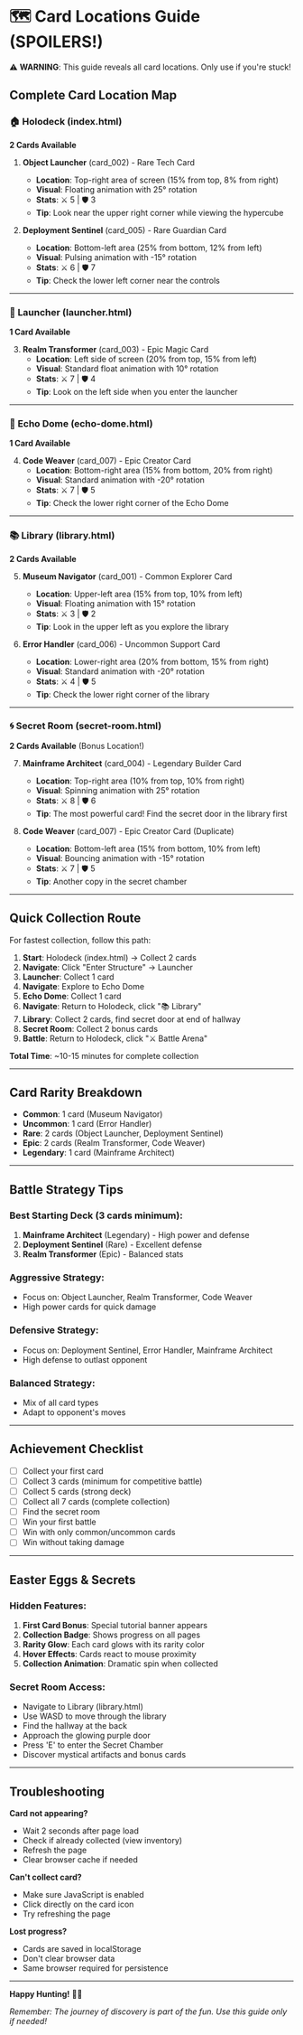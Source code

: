 # 🗺️ Card Locations Guide (SPOILERS!)

⚠️ **WARNING**: This guide reveals all card locations. Only use if you're stuck!

## Complete Card Location Map

### 🏠 Holodeck (index.html)
**2 Cards Available**

1. **Object Launcher** (card_002) - Rare Tech Card
   - **Location**: Top-right area of screen (15% from top, 8% from right)
   - **Visual**: Floating animation with 25° rotation
   - **Stats**: ⚔️ 5 | 🛡️ 3
   - **Tip**: Look near the upper right corner while viewing the hypercube

2. **Deployment Sentinel** (card_005) - Rare Guardian Card
   - **Location**: Bottom-left area (25% from bottom, 12% from left)
   - **Visual**: Pulsing animation with -15° rotation
   - **Stats**: ⚔️ 6 | 🛡️ 7
   - **Tip**: Check the lower left corner near the controls

---

### 🚀 Launcher (launcher.html)
**1 Card Available**

3. **Realm Transformer** (card_003) - Epic Magic Card
   - **Location**: Left side of screen (20% from top, 15% from left)
   - **Visual**: Standard float animation with 10° rotation
   - **Stats**: ⚔️ 7 | 🛡️ 4
   - **Tip**: Look on the left side when you enter the launcher

---

### 🔮 Echo Dome (echo-dome.html)
**1 Card Available**

4. **Code Weaver** (card_007) - Epic Creator Card
   - **Location**: Bottom-right area (15% from bottom, 20% from right)
   - **Visual**: Standard animation with -20° rotation
   - **Stats**: ⚔️ 7 | 🛡️ 5
   - **Tip**: Check the lower right corner of the Echo Dome

---

### 📚 Library (library.html)
**2 Cards Available**

5. **Museum Navigator** (card_001) - Common Explorer Card
   - **Location**: Upper-left area (15% from top, 10% from left)
   - **Visual**: Floating animation with 15° rotation
   - **Stats**: ⚔️ 3 | 🛡️ 2
   - **Tip**: Look in the upper left as you explore the library

6. **Error Handler** (card_006) - Uncommon Support Card
   - **Location**: Lower-right area (20% from bottom, 15% from right)
   - **Visual**: Standard animation with -20° rotation
   - **Stats**: ⚔️ 4 | 🛡️ 5
   - **Tip**: Check the lower right corner of the library

---

### 🌀 Secret Room (secret-room.html)
**2 Cards Available** (Bonus Location!)

7. **Mainframe Architect** (card_004) - Legendary Builder Card
   - **Location**: Top-right area (10% from top, 10% from right)
   - **Visual**: Spinning animation with 25° rotation
   - **Stats**: ⚔️ 8 | 🛡️ 6
   - **Tip**: The most powerful card! Find the secret door in the library first

8. **Code Weaver** (card_007) - Epic Creator Card (Duplicate)
   - **Location**: Bottom-left area (15% from bottom, 10% from left)
   - **Visual**: Bouncing animation with -15° rotation
   - **Stats**: ⚔️ 7 | 🛡️ 5
   - **Tip**: Another copy in the secret chamber

---

## Quick Collection Route

For fastest collection, follow this path:

1. **Start**: Holodeck (index.html) → Collect 2 cards
2. **Navigate**: Click "Enter Structure" → Launcher
3. **Launcher**: Collect 1 card
4. **Navigate**: Explore to Echo Dome
5. **Echo Dome**: Collect 1 card
6. **Navigate**: Return to Holodeck, click "📚 Library"
7. **Library**: Collect 2 cards, find secret door at end of hallway
8. **Secret Room**: Collect 2 bonus cards
9. **Battle**: Return to Holodeck, click "⚔️ Battle Arena"

**Total Time**: ~10-15 minutes for complete collection

---

## Card Rarity Breakdown

- **Common**: 1 card (Museum Navigator)
- **Uncommon**: 1 card (Error Handler)
- **Rare**: 2 cards (Object Launcher, Deployment Sentinel)
- **Epic**: 2 cards (Realm Transformer, Code Weaver)
- **Legendary**: 1 card (Mainframe Architect)

---

## Battle Strategy Tips

### Best Starting Deck (3 cards minimum):
1. **Mainframe Architect** (Legendary) - High power and defense
2. **Deployment Sentinel** (Rare) - Excellent defense
3. **Realm Transformer** (Epic) - Balanced stats

### Aggressive Strategy:
- Focus on: Object Launcher, Realm Transformer, Code Weaver
- High power cards for quick damage

### Defensive Strategy:
- Focus on: Deployment Sentinel, Error Handler, Mainframe Architect
- High defense to outlast opponent

### Balanced Strategy:
- Mix of all card types
- Adapt to opponent's moves

---

## Achievement Checklist

- [ ] Collect your first card
- [ ] Collect 3 cards (minimum for competitive battle)
- [ ] Collect 5 cards (strong deck)
- [ ] Collect all 7 cards (complete collection)
- [ ] Find the secret room
- [ ] Win your first battle
- [ ] Win with only common/uncommon cards
- [ ] Win without taking damage

---

## Easter Eggs & Secrets

### Hidden Features:
1. **First Card Bonus**: Special tutorial banner appears
2. **Collection Badge**: Shows progress on all pages
3. **Rarity Glow**: Each card glows with its rarity color
4. **Hover Effects**: Cards react to mouse proximity
5. **Collection Animation**: Dramatic spin when collected

### Secret Room Access:
- Navigate to Library (library.html)
- Use WASD to move through the library
- Find the hallway at the back
- Approach the glowing purple door
- Press 'E' to enter the Secret Chamber
- Discover mystical artifacts and bonus cards

---

## Troubleshooting

**Card not appearing?**
- Wait 2 seconds after page load
- Check if already collected (view inventory)
- Refresh the page
- Clear browser cache if needed

**Can't collect card?**
- Make sure JavaScript is enabled
- Click directly on the card icon
- Try refreshing the page

**Lost progress?**
- Cards are saved in localStorage
- Don't clear browser data
- Same browser required for persistence

---

**Happy Hunting!** 🎴✨

*Remember: The journey of discovery is part of the fun. Use this guide only if needed!*